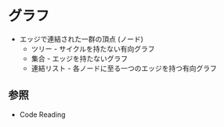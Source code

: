 # グラフ
- エッジで連結された一群の頂点 (ノード)
  - ツリー - サイクルを持たない有向グラフ
  - 集合 - エッジを持たないグラフ
  - 連結リスト - 各ノードに至る一つのエッジを持つ有向グラフ

## 参照
- Code Reading
